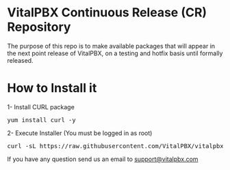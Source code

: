 # VitalPBX Continuous Release (CR) Repository

The purpose of this repo is to make available packages that will appear in the next point release of VitalPBX, on a testing and hotfix basis until formally released.

# How to Install it

1- Install CURL package
<pre>
yum install curl -y
</pre>

2- Execute Installer (You must be logged in as root)
<pre>
curl -sL https://raw.githubusercontent.com/VitalPBX/vitalpbx-cr-repo/master/install_cr | sudo bash -
</pre>

If you have any question send us an email to support@vitalpbx.com
